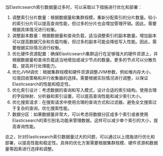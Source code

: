 当Elasticsearch索引数据量过多时，可以采取以下措施进行优化和部署：

1. 调整索引分片数量：根据数据量和集群规模，重新分配索引的分片数量。较小的索引分片可以提高查询性能，但过多的分片也会增加管理开销。因此，需要根据具体情况进行权衡。
2. 调整副本数量：根据数据量和查询负载，适当调整索引的副本数量。增加副本可以提高数据冗余和负载均衡，但过多的副本可能会降低写入性能。因此，需要根据实际情况进行权衡。
3. 优化硬件资源配置：确保Elasticsearch集群运行在足够强大的硬件资源上，并根据数据量和查询负载适当地增加或减少节点的数量。更多的节点可以分散负载，提高并行处理能力。
4. 优化JVM调优：根据集群规模和硬件资源调整JVM参数，例如堆内存大小、垃圾回收策略和并行收集器的选择。需要根据实际情况进行调整，以保证Elasticsearch的性能和稳定性。
5. 优化索引设计：考虑数据的查询和写入模式，设计合适的索引结构。使用合理的字段映射、分析器和索引设置，可以提高查询性能和减少索引大小。
6. 优化搜索请求：在搜索请求中使用合理的查询方式和过滤器，避免全文搜索过于复杂的查询，优化搜索性能。
7. 数据分区：如果数据量非常大，可以考虑将数据分区成多个索引或者使用Elasticsearch的索引别名功能来管理数据。这样可以减少单个索引的大小，提高查询性能。

总之，针对Elasticsearch索引数据量过大的问题，可以通过以上措施进行优化和部署，以提高性能和稳定性。具体的优化方案需要根据集群规模、硬件资源和数据量等因素进行选择和调整。

